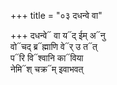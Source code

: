 +++
title = "०३ दधन्वे वा"

+++
दधन्वे᳓ वा य᳓द् ईम् अ᳓नु  
वो᳓चद् ब्र᳓ह्माणि वे᳓र् उ त᳓त्  
प᳓रि वि᳓श्वानि का᳓विया  
नेमि᳓श् चक्र᳓म् इवाभवत्